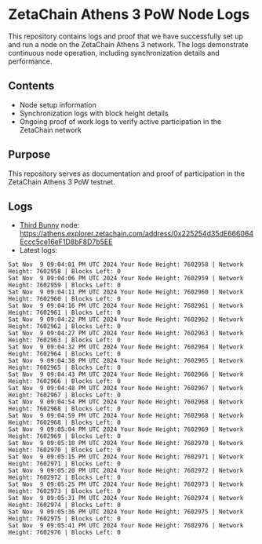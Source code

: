# ZetaChain Athens 3 PoW Node Logs
This repository contains logs and proof that we have successfully set up and run a node on the ZetaChain Athens 3 network. The logs demonstrate continuous node operation, including synchronization details and performance.

## Contents
- Node setup information
- Synchronization logs with block height details
- Ongoing proof of work logs to verify active participation in the ZetaChain network

## Purpose
This repository serves as documentation and proof of participation in the ZetaChain Athens 3 PoW testnet.

## Logs

- [Third Bunny](https://thirdbunny.xyz/) node: https://athens.explorer.zetachain.com/address/0x225254d35dE666064Eccc5ce16eF1D8bF8D7b5EE
- Latest logs:
```
Sat Nov  9 09:04:01 PM UTC 2024 Your Node Height: 7602958 | Network Height: 7602958 | Blocks Left: 0
Sat Nov  9 09:04:06 PM UTC 2024 Your Node Height: 7602959 | Network Height: 7602959 | Blocks Left: 0
Sat Nov  9 09:04:11 PM UTC 2024 Your Node Height: 7602960 | Network Height: 7602960 | Blocks Left: 0
Sat Nov  9 09:04:16 PM UTC 2024 Your Node Height: 7602961 | Network Height: 7602961 | Blocks Left: 0
Sat Nov  9 09:04:22 PM UTC 2024 Your Node Height: 7602962 | Network Height: 7602962 | Blocks Left: 0
Sat Nov  9 09:04:27 PM UTC 2024 Your Node Height: 7602963 | Network Height: 7602963 | Blocks Left: 0
Sat Nov  9 09:04:32 PM UTC 2024 Your Node Height: 7602964 | Network Height: 7602964 | Blocks Left: 0
Sat Nov  9 09:04:38 PM UTC 2024 Your Node Height: 7602965 | Network Height: 7602965 | Blocks Left: 0
Sat Nov  9 09:04:43 PM UTC 2024 Your Node Height: 7602966 | Network Height: 7602966 | Blocks Left: 0
Sat Nov  9 09:04:48 PM UTC 2024 Your Node Height: 7602967 | Network Height: 7602967 | Blocks Left: 0
Sat Nov  9 09:04:54 PM UTC 2024 Your Node Height: 7602968 | Network Height: 7602968 | Blocks Left: 0
Sat Nov  9 09:04:59 PM UTC 2024 Your Node Height: 7602968 | Network Height: 7602968 | Blocks Left: 0
Sat Nov  9 09:05:04 PM UTC 2024 Your Node Height: 7602969 | Network Height: 7602969 | Blocks Left: 0
Sat Nov  9 09:05:10 PM UTC 2024 Your Node Height: 7602970 | Network Height: 7602970 | Blocks Left: 0
Sat Nov  9 09:05:15 PM UTC 2024 Your Node Height: 7602971 | Network Height: 7602971 | Blocks Left: 0
Sat Nov  9 09:05:20 PM UTC 2024 Your Node Height: 7602972 | Network Height: 7602972 | Blocks Left: 0
Sat Nov  9 09:05:25 PM UTC 2024 Your Node Height: 7602973 | Network Height: 7602973 | Blocks Left: 0
Sat Nov  9 09:05:31 PM UTC 2024 Your Node Height: 7602974 | Network Height: 7602974 | Blocks Left: 0
Sat Nov  9 09:05:36 PM UTC 2024 Your Node Height: 7602975 | Network Height: 7602975 | Blocks Left: 0
Sat Nov  9 09:05:41 PM UTC 2024 Your Node Height: 7602976 | Network Height: 7602976 | Blocks Left: 0
```
